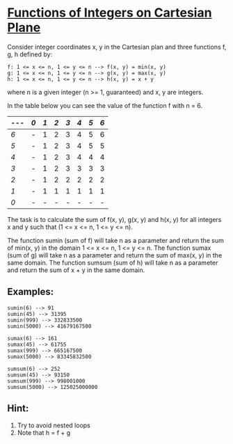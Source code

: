 # [Functions of Integers on Cartesian Plane](https://www.codewars.com/kata/functions-of-integers-on-cartesian-plane "https://www.codewars.com/kata/559e3224324a2b6e66000046")

Consider integer coordinates x, y in the Cartesian plan and three functions f, g, h
defined by:
```
f: 1 <= x <= n, 1 <= y <= n --> f(x, y) = min(x, y)
g: 1 <= x <= n, 1 <= y <= n --> g(x, y) = max(x, y)
h: 1 <= x <= n, 1 <= y <= n --> h(x, y) = x + y
``` 
where n is a given integer (n >= 1, guaranteed) and x, y are integers.

In the table below you can see the value of the function f with n = 6.

| --- | *0* | *1* | *2* | *3* | *4* | *5* | *6* |
|-----|-----|-----|-----|-----|-----|-----|-----|
| *6* | -   | 1   | 2   | 3   | 4   | 5   | 6   |
| *5* | -   | 1   | 2   | 3   | 4   | 5   | 5   |
| *4* | -   | 1   | 2   | 3   | 4   | 4   | 4   |
| *3* | -   | 1   | 2   | 3   | 3   | 3   | 3   |
| *2* | -   | 1   | 2   | 2   | 2   | 2   | 2   |
| *1* | -   | 1   | 1   | 1   | 1   | 1   | 1   |
| *0* | -   | -   | -   | -   | -   | -   | -   |

The task is to calculate the sum of f(x, y), g(x, y) and h(x, y) for all integers x and y such that (1 <= x <= n, 1 <= y <= n).

The function sumin (sum of f) will take n as a parameter and return the sum of min(x, y) in the domain 1 <= x <= n, 1 <= y <= n.
The function sumax (sum of g) will take n as a parameter and return the sum of max(x, y) in the same domain.
The function sumsum (sum of h) will take n as a parameter and return the sum of x + y in the same domain.


## Examples:
```
sumin(6) --> 91
sumin(45) --> 31395
sumin(999) --> 332833500
sumin(5000) --> 41679167500

sumax(6) --> 161
sumax(45) --> 61755
sumax(999) --> 665167500
sumax(5000) --> 83345832500

sumsum(6) --> 252
sumsum(45) --> 93150
sumsum(999) --> 998001000
sumsum(5000) --> 125025000000
```

## Hint:
1. Try to avoid nested loops
2. Note that h = f + g